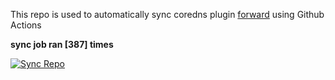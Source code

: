 This repo is used to automatically sync coredns plugin [forward](https://github.com/QZLin/forward) using Github Actions

**sync job ran [387] times**

[![Sync Repo](https://github.com/QZLin/coredns-extract/actions/workflows/sync.yaml/badge.svg)](https://github.com/QZLin/coredns-extract/actions/workflows/sync.yaml)
